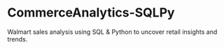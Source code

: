 # CommerceAnalytics-SQLPy
Walmart sales analysis using SQL &amp; Python to uncover retail insights and trends.
